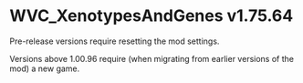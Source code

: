# WVC_XenotypesAndGenes v1.75.64
 
Pre-release versions require resetting the mod settings.

Versions above 1.00.96 require (when migrating from earlier versions of the mod) a new game.